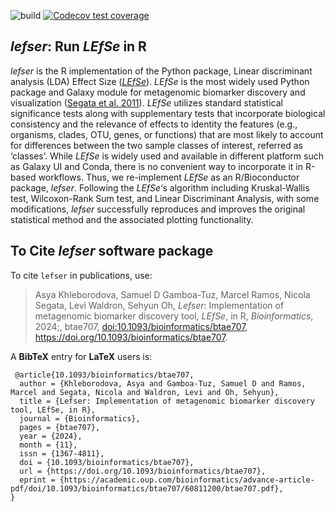 <!-- badges: start -->
![build](https://github.com/waldronlab/lefser/workflows/build/badge.svg)
[![Codecov test coverage](https://codecov.io/gh/waldronlab/lefser/branch/devel/graph/badge.svg)](https://codecov.io/gh/waldronlab/lefser?branch=devel)
<!-- badges: end -->

## *lefser*: Run *LEfSe* in R
*lefser* is the R implementation of the Python package, Linear discriminant 
analysis (LDA) Effect Size (*[LEfSe][]*). *LEfSe* is the most widely used Python 
package and Galaxy module for metagenomic biomarker discovery and 
visualization ([Segata et al. 2011][]). *LEfSe* utilizes standard 
statistical significance tests along with supplementary tests that incorporate 
biological consistency and the relevance of effects to identity the features 
(e.g., organisms, clades, OTU, genes, or functions) that are most likely to 
account for differences between the two sample classes of interest, referred as
‘classes’. While *LEfSe* is widely used and available in different platform 
such as Galaxy UI and Conda, there is no convenient way to incorporate it in 
R-based workflows. Thus, we re-implement *LEfSe* as an R/Bioconductor package, 
*lefser*. Following the *LEfSe*‘s algorithm including Kruskal-Wallis test, 
Wilcoxon-Rank Sum test, and Linear Discriminant Analysis, with some 
modifications, *lefser* successfully reproduces and improves the original 
statistical method and the associated plotting functionality.

[LEfSe]: https://huttenhower.sph.harvard.edu/galaxy/
[Segata et al. 2011]: https://www.ncbi.nlm.nih.gov/pmc/articles/PMC3218848/

## To Cite *lefser* software package

To cite `lefser` in publications, use:

> <p>
> Asya Khleborodova, Samuel D Gamboa-Tuz, Marcel Ramos, Nicola Segata, Levi Waldron, Sehyun Oh,
> <em>Lefser</em>: Implementation of metagenomic biomarker 
> discovery tool, <em>LEfSe</em>, in R, <em>Bioinformatics</em>, 2024;, btae707, <a 
> href="https://doi.org/10.1093/bioinformatics/btae707">doi:10.1093/bioinformatics/btae707</a>,
> <a href="https://doi.org/10.1093/bioinformatics/btae707">https://doi.org/10.1093/bioinformatics/btae707</a>.
> </p>

A **BibTeX** entry for **LaTeX** users is: 

     @article{10.1093/bioinformatics/btae707,
      author = {Khleborodova, Asya and Gamboa-Tuz, Samuel D and Ramos, Marcel and Segata, Nicola and Waldron, Levi and Oh, Sehyun},
      title = {Lefser: Implementation of metagenomic biomarker discovery tool, LEfSe, in R},
      journal = {Bioinformatics},
      pages = {btae707},
      year = {2024},
      month = {11},
      issn = {1367-4811},
      doi = {10.1093/bioinformatics/btae707},
      url = {https://doi.org/10.1093/bioinformatics/btae707},
      eprint = {https://academic.oup.com/bioinformatics/advance-article-pdf/doi/10.1093/bioinformatics/btae707/60811200/btae707.pdf},
    }
